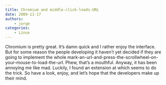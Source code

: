 ```yaml
---
title: Chromium and middle-click-loads-URL
date: 2009-11-17
authors:
    - jorge
categories:
    - Linux
---
```

Chromium is pretty great. It’s damn quick and I rather enjoy the interface. But for some reason the people developing it haven’t yet decided if they are going to implement the whole mark-an-url-and-press-the-scrollwheel-on-your-mouse-to-load-the-url. Phew, that’s a mouthful. Anyway, it has been annoying me like mad. Luckily, I found an extension at  which seems to do the trick. So have a look, enjoy, and let’s hope that the developers make up their mind.